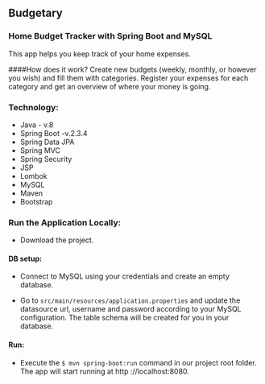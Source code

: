 ## Budgetary
### Home Budget Tracker with Spring Boot and MySQL

This app helps you keep track of your home expenses.

####How does it work?
Create new budgets (weekly, monthly, or however you wish) and fill them with categories.
Register your expenses for each category and get an overview of where your money is going.





### Technology:
* Java - v.8
* Spring Boot -v.2.3.4
* Spring Data JPA
* Spring MVC
* Spring Security
* JSP
* Lombok
* MySQL
* Maven
* Bootstrap




### Run the Application Locally:

* Download the project.

#### DB setup:

* Connect to MySQL using your credentials and create an empty database.

* Go to `src/main/resources/application.properties` and update the datasource url, username and password according to
 your MySQL configuration. The table schema will be created for you in your database.

#### Run:

* Execute the `$ mvn spring-boot:run` command in our project root folder. The app will start running at http
://localhost:8080.